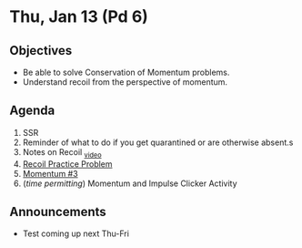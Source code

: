 Thu, Jan 13 (Pd 6)
=================== 
  
Objectives  
------------  
- Be able to solve Conservation of Momentum problems.
- Understand recoil from the perspective of momentum.
  
Agenda    
---------    

1. SSR
2. Reminder of what to do if you get quarantined or are otherwise absent.s
3. Notes on Recoil <sub>[video](https://avon.schoology.com/course/5138386979/materials/gp/5527007782)</sub>
4. [Recoil Practice Problem](https://avon.schoology.com/page/5553837203)
5. [Momentum #3](https://avon.schoology.com/course/5138386979/materials/gp/5558329073)
6. (*time permitting*) Momentum and Impulse Clicker Activity

Announcements 
 -------------  
- Test coming up next Thu-Fri



[ptop]: https://avoncsc-my.sharepoint.com/:x:/g/personal/zjrohrbach_avon-schools_org/ERhuKfM6FuZAu7ceF1RrcTMBOxKzjRD5kdb5vncOwACRwg?e=W4jjF8
[pasmt]: https://avon.schoology.com/course/5138386979/materials/gp/5526865983
[pvid]: https://avon.schoology.com/course/5138386979/materials/gp/5526830072
<!--stackedit_data:
eyJoaXN0b3J5IjpbLTQ0NDgxMDYwNSwtMTgwNjIxMDc1NiwtMT
Q3ODQ4ODY3NCwtMTUwNjc1NDA5MywxMzQ3MDc1MjM2LC0yMDMw
MzkwODE2LC0xOTU2NTA3NTA3LDE5MzY1MDczMTUsMjA5MjE4NT
g5MSw2OTUzNzMwMjIsMTk4NDg2MTk0NiwxNzQ2NDc4NDk0LDkw
ODgxNDIxLC01ODE4MDkxNjUsMjA3ODAxNzI1NCwtMTE0OTkwND
MwOCwtOTU5NzE2MzY0LC0xNzU1OTc5OTkxLC0xNjA3MzE3MTY3
LC0xODYzMTcyOTc5XX0=
-->